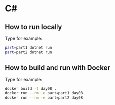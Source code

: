 # C#

## How to run locally
Type for example:
```bash
part=part1 dotnet run
part=part2 dotnet run
```

## How to build and run with Docker
Type for example:
```bash
docker build -t day08 .
docker run --rm -e part=part1 day08
docker run --rm -e part=part2 day08
```